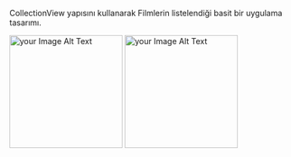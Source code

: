 CollectionView yapısını kullanarak Filmlerin listelendiği basit bir uygulama tasarımı.

<img src = "https://github.com/Muhammetsaman/Udemy-ios/assets/134100718/6b2b6263-523a-4458-845d-e8192e240aeb" alt="your Image Alt Text" width="200"/>
<img src = "https://github.com/Muhammetsaman/Udemy-ios/assets/134100718/523ac1a5-94b2-4268-b166-bd0cf11477a7" alt="your Image Alt Text" width="200"/>
